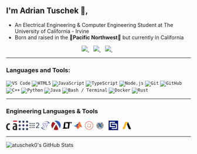 ## I'm Adrian Tuschek 👋, 

- An Electrical Engineering & Computer Engineering Student at The University of California - Irvine 
- Born and raised in the **🌲Pacific Northwest🌲** but currently in California

<p align='center'>

<a href="https://www.linkedin.com/in/adrian-tuschek-16509a20b/">
    <img src="https://img.shields.io/badge/-Connect-black?style=for-the-badge&logo=Linkedin" />
  </a>&nbsp;&nbsp;
  
<a href="mailto:atuschek@student.cccd.edu">
    <img src="https://img.shields.io/badge/-Say%20Hi!-black?style=for-the-badge&logo=gmail&logoColor=white" />
  </a>&nbsp;&nbsp;
  
<a href="https://github.com/atuschek0">
    <img src="https://img.shields.io/badge/Follow-black.svg?&style=for-the-badge&logo=github&logoColor=white" />
  </a>&nbsp;&nbsp;

</p>

---

### Languages and Tools:
<code><img height="20" src="https://cdn.jsdelivr.net/gh/devicons/devicon/icons/vscode/vscode-original.svg" title="VS Code"/></code>
<code><img height="20" src="https://cdn.jsdelivr.net/gh/devicons/devicon/icons/html5/html5-original.svg" title="HTML5"/></code>
<code><img height="20" src="https://cdn.jsdelivr.net/gh/devicons/devicon/icons/javascript/javascript-original.svg" title="JavaScript"/></code>
<code><img height="20" src="https://cdn.jsdelivr.net/gh/devicons/devicon/icons/typescript/typescript-original.svg" title="TypeScript"/></code>
<code><img height="20" src="https://cdn.jsdelivr.net/gh/devicons/devicon/icons/nodejs/nodejs-original.svg" title="Node.js"/></code>
<code><img height="20" src="https://cdn.jsdelivr.net/gh/devicons/devicon/icons/git/git-original.svg" title="Git"/></code>
<code><img height="20" src="https://cdn.jsdelivr.net/gh/devicons/devicon/icons/github/github-original.svg" title="GitHub"/></code>
<code><img height="20" src="https://cdn.jsdelivr.net/gh/devicons/devicon/icons/cplusplus/cplusplus-original.svg" title="C++"/></code>
<code><img height="20" src="https://cdn.jsdelivr.net/gh/devicons/devicon/icons/python/python-original.svg" title="Python"/></code>
<code><img height="20" src="https://cdn.jsdelivr.net/gh/devicons/devicon/icons/java/java-original.svg" title="Java"/></code>
<code><img height="20" src="https://cdn.jsdelivr.net/gh/devicons/devicon/icons/bash/bash-original.svg" title="Bash / Terminal"/></code>
<code><img height="20" src="https://cdn.jsdelivr.net/gh/devicons/devicon/icons/docker/docker-original.svg" title="Docker"/></code>
<code><img height="20" src="https://cdn.jsdelivr.net/gh/devicons/devicon/icons/rust/rust-original.svg" title="Rust"/></code>

---
### Engineering Languages & Tools
<code><img height="26" src="./assets/icons/cadence_virtuoso.png" title="Cadence"/></code>
<code><img height="26" src="./assets/icons/ROS1.png" title="ROS1"/></code>
<code><img height="26" src="./assets/icons/ROS2.png" title="ROS2"/></code>
<code><img height="26" src="./assets/icons/systemverilog.svg" title="Verilog"/></code>
<code><img height="26" src="./assets/icons/racket.svg" title="Racket"/></code>
<code><img height="26" src="./assets/icons/ltspice.svg" title="LTSPICE"/></code>
<code><img height="26" src="./assets/icons/matlab.svg" title="MATLAB"/></code>
<code><img height="26" src="./assets/icons/revolution-eda.png" title="RevolutionEDA"/></code>
<code><img height="26" src="./assets/icons/xyce.png" title="Xyce"/></code>
<code><img height="26" src="./assets/icons/logo-cst.png" title="CSTStudioSuite"/></code>
<code><img height="26" src="./assets/icons/ansys_hsff.png" title="AnsysHSFF"/></code>

---

<img alt="atuschek0's GitHub Stats" src="https://github-readme-stats-five-omega-80.vercel.app/api?username=atuschek0&show_icons=true&hide_border=false&title_color=70a5fd&icon_color=bf91f3&bg_color=1a1b27&text_color=38bdae&border_color=0c1a25&include_all_commits=true&count_private=true&v=2" />
